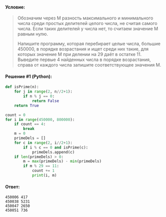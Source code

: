 #### Условие:

> Обозначим через M разность максимального и минимального числа среди простых делителей целого числа, не считая самого числа. 
> Если таких делителей у числа нет, то считаем значение M равным нулю. 
> 
> Напишите программу, которая перебирает целые числа, большие 450000, в порядке возрастания и ищет среди них такие, для которых значение M при делении на 29 даёт в остатке 11. 
> Выведите первые 4 найденных числа в порядке возрастания, справа от каждого числа запишите соответствующее значения M. 

#### Решение #1 (Python):
```python
def isPrime(n):
    for j in range(2, n//2+1):
        if n % j == 0:
            return False
    return True
 
count = 0
for i in range(450000, 800000):
    if count == 4:
        break
    m = 0
    primeDels = []
    for c in range(2, i//2+1):
        if i % c == 0 and isPrime(c):
            primeDels.append(c)
    if len(primeDels) > 0:
        m = max(primeDels) - min(primeDels)
        if m % 29 == 11:
            count += 1
            print(i, m)
```

#### Ответ:
```
450006 417
450038 5231
450047 2650
450051 736
```
